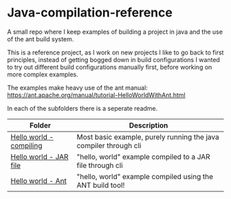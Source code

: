 # Java-compilation-reference
A small repo where I keep examples of building a project in java and the use of the ant build system. 

This is a reference project, as I work on new projects I like to go back to first principles, instead of getting bogged down in build configurations I wanted to try out different build configurations manually first, before working on more complex examples.   

The examples make heavy use of the ant manual: https://ant.apache.org/manual/tutorial-HelloWorldWithAnt.html

In each of the subfolders there is a seperate readme. 

| Folder       |    Description           |
| ------------ | ------------------------ |
| [Hello world - compiling](https://github.com/Reesy/java-compilation-reference/tree/master/1_hello_world) |  Most basic example, purely running the java compiler through cli | 
| [Hello world - JAR file ](https://github.com/Reesy/java-compilation-reference/tree/master/2_hello_world_jar) | "hello, world" example compiled to a JAR file through cli |
| [Hello world - Ant](https://github.com/Reesy/java-compilation-reference/tree/master/3_hello_ant) | "hello, world" example compiled using the ANT build tool! |
